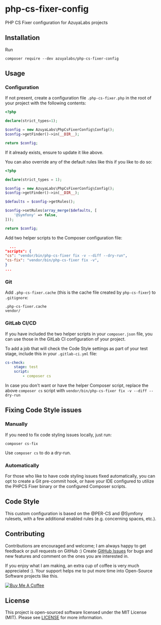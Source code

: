 # php-cs-fixer-config

PHP CS Fixer configuration for AzuyaLabs projects

## Installation

Run

```shell
composer require --dev azuyalabs/php-cs-fixer-config
```

## Usage

### Configuration

If not present, create a configuration file `.php-cs-fixer.php` in the root of
your project with the following contents:

```php
<?php

declare(strict_types=1);

$config = new AzuyaLabs\PhpCsFixerConfig\Config();
$config->getFinder()->in(__DIR__);

return $config;
```

If it already exists, ensure to update it like above.

You can also override any of the default rules like this if you like to do so:

```php
<?php

declare(strict_types = 1);

$config = new AzuyaLabs\PhpCsFixerConfig\Config();
$config->getFinder()->in(__DIR__);

$defaults = $config->getRules();

$config->setRules(array_merge($defaults, [
    '@Symfony' => false,
]));

return $config;
```

Add two helper scripts to the Composer configuration file:

```json
  ...
"scripts": {
"cs": "vendor/bin/php-cs-fixer fix -v --diff --dry-run",
"cs-fix": "vendor/bin/php-cs-fixer fix -v",
}
...
```

### Git

Add `.php-cs-fixer.cache` (this is the cache file created by `php-cs-fixer`) to `.gitignore`:

```gitignore
.php-cs-fixer.cache
vendor/
```

### GitLab CI/CD

If you have included the two helper scripts in your `composer.json` file, you can use those in the GitLab CI
configuration of your project.

To add a job that will check the Code Style settings as part of your test stage, include this in your `.gitlab-ci.yml`
file:

```yaml
cs-check:
    stage: test
    script:
        - composer cs
```

In case you don't want or have the helper Composer script, replace the above `composer cs` script
with `vendor/bin/php-cs-fixer fix -v --diff --dry-run`

## Fixing Code Style issues

### Manually

If you need to fix code styling issues locally, just run:

```shell
composer cs-fix
```

Use `composer cs` to do a dry-run.

### Automatically

For those who like to have code styling issues fixed automatically, you can
opt to create a Git pre-commit hook, or have your IDE configured to utilize
the PHPCS Fixer binary or the configured Composer scripts.

## Code Style

This custom configuration is based on the @PER-CS and @Symfony rulesets, with
a few additional enabled rules (e.g. concerning spaces, etc.).

## Contributing

Contributions are encouraged and welcome; I am always happy to get feedback or pull requests on GitHub :)
Create [GitHub Issues](https://github.com/azuyalabs/php-cs-fixer-config/issues) for bugs and new features and comment on the ones you
are interested in.

If you enjoy what I am making, an extra cup of coffee is very much appreciated :). Your support helps me to put more
time into Open-Source Software projects like this.

<a href="https://www.buymeacoffee.com/sachatelgenhof" target="_blank"><img src="https://www.buymeacoffee.com/assets/img/custom_images/orange_img.png" alt="Buy Me A Coffee" style="height: auto !important;width: auto !important;" ></a>

## License

This project is open-sourced software licensed under the MIT License (MIT). Please see [LICENSE](LICENSE) for more information.
